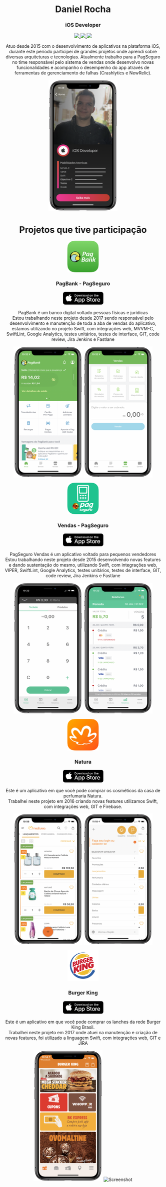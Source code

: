 <!-- Header -->
<h1 align="center">Daniel Rocha</h1>
<h3 align="center">iOS Developer</h3>

<!-- Contacts -->
<p align="center">
  <a href="https://github.com/danielrsousa">
    <img src="https://img.shields.io/static/v1?label=Github&message=danielrsousa&style=for-the-badge">
  </a>
  <a href="https://linkedin.com/in/danielrsousa/">
    <img src="https://img.shields.io/static/v1?label=LinkedIn&message=danielrsousa&color=2867B2&style=for-the-badge">
  </a>
  <a href="mailto:danielrochadesousa@gmail.com">
    <img src="https://img.shields.io/static/v1?label=Email&message=Daniel&color=F76831&style=for-the-badge">
  </a>
</p>

<!-- About of me -->
<p align="center">
Atuo desde 2015 com o desenvolvimento de aplicativos na plataforma iOS, durante este período participei de grandes projetos onde aprendi sobre diversas arquiteturas e tecnologias. Atualmente trabalho para a PagSeguro no time responsável pelo sistema de vendas onde desenvolvo novas funcionalidades e acompanho o desempenho do app através de ferramentas de gerenciamento de falhas (Crashlytics e NewRelic).
</p>

<p align="center">
  <img width="220" height="417" src="./images/profileApp1.png"/>
</p>

<h1 align="center">Projetos que tive participação</h1>

<p align="center">
 <img src="./images/pagbank/logo.png" alt="App Icon" width="100" height="100">
</p>

<h3 align="center">PagBank - PagSeguro</h3>

<p align="center">
 <a href="https://itunes.apple.com/br/app/pagseguro/id1186059012">
  <img src="./images/app_store_badge.png" alt="App Store Badge" width="129" height="40">
 </a>
</p>

<p align="center">
 PagBank é um banco digital voltado pessoas físicas e jurídicas<br>
 Estou trabalhando neste projeto desde 2017 sendo responsável pelo desenvolvimento e manutenção de toda a aba de vendas do aplicativo, estamos utilizando no projeto Swift, com integrações web, MVVM-C, SwiftLint, Google Analytics, testes unitários, testes de interface, GIT, code review, Jira Jenkins e Fastlane
</p>
<p align="center">
  <img src="./images/pagbank/page1.png" alt="Screenshot" width="220" height="417">
   <img src="./images/pagbank/page2.png" alt="Screenshot" width="220" height="417">
</p>

<p align="center">
 <img src="./images/vendas/logo.png" alt="App Icon" width="100" height="100">
</p>

<h3 align="center">Vendas - PagSeguro</h3>

<p align="center">
 <a href="https://itunes.apple.com/br/app/pagseguro-vendas/id578294843">
  <img src="./images/app_store_badge.png" alt="App Store Badge" width="129" height="40">
 </a>
</p>

<p align="center">
 PagSeguro Vendas é um aplicativo voltado para pequenos vendedores<br>
 Estou trabalhando neste projeto desde 2015 desenvolvendo novas features e dando sustentação do mesmo, utilizando Swift, com integrações web, VIPER, SwiftLint, Google Analytics, testes unitários, testes de interface, GIT, code review, Jira Jenkins e Fastlane
</p>

<p align="center">
 <img src="./images/vendas/page1.png" alt="Screenshot" width="220" height="417">
  <img src="./images/vendas/page2.png" alt="Screenshot" width="220" height="417">
</p>

<p align="center">
 <img src="./images/natura/logo.png" alt="App Icon" width="100" height="100">
</p>

<h3 align="center">Natura</h3>

<p align="center">
 <a href="https://apps.apple.com/br/app/natura-cosm%C3%A9ticos-e-maquiagem/id1061637276">
  <img src="./images/app_store_badge.png" alt="App Store Badge" width="129" height="40">
 </a>
</p>

<p align="center">
Este é um aplicativo em que você pode comprar os cosméticos da casa de perfumaria Natura.<br>
Trabalhei neste projeto em 2016 criando novas features utilizamos Swift, com integrações web, GIT e Firebase.
</p>

<p align="center">
 <img src="./images/natura/page1.png" alt="Screenshot" width="220" height="417">
  <img src="./images/natura/page2.png" alt="Screenshot" width="220" height="417">
</p>


<p align="center">
 <img src="./images/burgerking/logo.png" alt="App Icon" width="100" height="100">
</p>

<h3 align="center">Burger King</h3>

<p align="center">
 <a href="https://apps.apple.com/br/app/natura-cosm%C3%A9ticos-e-maquiagem/id1061637276">
  <img src="./images/app_store_badge.png" alt="App Store Badge" width="129" height="40">
 </a>
</p>

<p align="center">
 Este é um aplicativo em que você pode comprar os lanches da rede Burger King Brasil.<br>
Trabalhei neste projeto em 2017 onde atuei na manutenção e criação de novas features, foi utilizado a linguagem Swift, com integrações web, GIT e JIRA
</p>

<p align="center">
 <img src="./images/burgerking/page1.png" alt="Screenshot" width="220" height="417">
  <img src="./images/burgerking/page2.png" alt="Screenshot" width="220" height="417">
</p>

